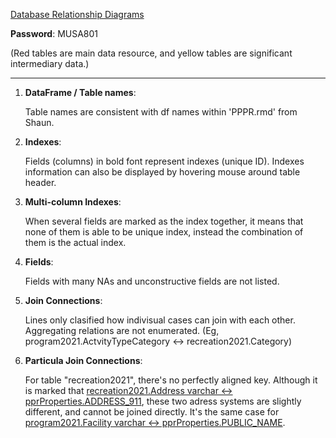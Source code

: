 [Database Relationship Diagrams]: https://dbdiagram.io/d/61ef4adb7cf3fc0e7c601287

[Database Relationship Diagrams](https://dbdiagram.io/d/61ef4adb7cf3fc0e7c601287 )

**Password**: MUSA801

(Red tables are main data resource, and yellow tables are significant intermediary data.)

------



1. **DataFrame / Table names**: 

   Table names are consistent with df names within 'PPPR.rmd' from Shaun.

   

2. **Indexes**: 

   Fields (columns) in bold font represent indexes (unique ID). Indexes information can also be displayed by hovering mouse around table header. 

3. **Multi-column Indexes**:

   When several fields are marked as the index together, it means that none of them is able to be unique index, instead the combination of them is the actual index.

   

4. **Fields**: 

   Fields with many NAs and unconstructive fields are not listed.

   

5. **Join Connections**: 

   Lines only clasified how indivisual cases can join with each other. Aggregating relations are not enumerated. (Eg, program2021.ActvityTypeCategory <-> recreation2021.Category)

6. **Particula Join Connections**: 

   For table "recreation2021", there's no perfectly aligned key. Although it is marked that <u>recreation2021.Address varchar  <->  pprProperties.ADDRESS_911</u>, these two adress systems are slightly different, and cannot be joined directly. It's the same case for <u>program2021.Facility varchar  <->  pprProperties.PUBLIC_NAME</u>.